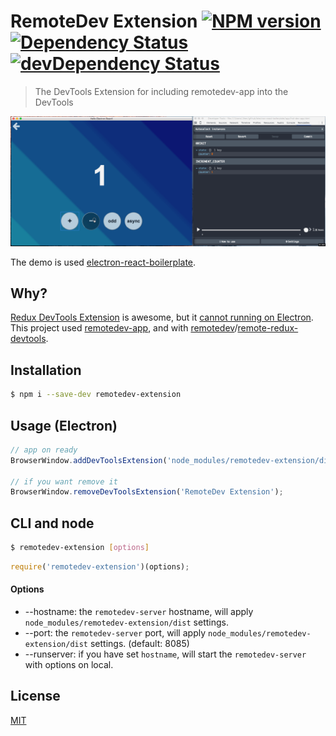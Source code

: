 # RemoteDev Extension [![NPM version](http://img.shields.io/npm/v/remotedev-extension.svg?style=flat)](https://www.npmjs.com/package/remotedev-extension) [![Dependency Status](https://david-dm.org/jhen0409/remotedev-extension.svg)](https://david-dm.org/jhen0409/remotedev-extension) [![devDependency Status](https://david-dm.org/jhen0409/remotedev-extension/dev-status.svg)](https://david-dm.org/jhen0409/remotedev-extension#info=devDependencies)

> The DevTools Extension for including remotedev-app into the DevTools

![Demo](demo.gif)

The demo is used [electron-react-boilerplate](https://github.com/chentsulin/electron-react-boilerplate).

## Why?

[Redux DevTools Extension](https://github.com/zalmoxisus/redux-devtools-extension) is awesome, but it [cannot running on Electron](https://github.com/zalmoxisus/redux-devtools-extension/issues/13). This project used [remotedev-app](https://github.com/zalmoxisus/remotedev-app), and with [remotedev](https://github.com/zalmoxisus/remotedev)/[remote-redux-devtools](https://github.com/zalmoxisus/remote-redux-devtools).

## Installation

```bash
$ npm i --save-dev remotedev-extension
```

## Usage (Electron)

```js
// app on ready
BrowserWindow.addDevToolsExtension('node_modules/remotedev-extension/dist');

// if you want remove it
BrowserWindow.removeDevToolsExtension('RemoteDev Extension');
```

## CLI and node

```bash
$ remotedev-extension [options]
```

```js
require('remotedev-extension')(options);
```

#### Options

* --hostname: the `remotedev-server` hostname, will apply `node_modules/remotedev-extension/dist` settings.
* --port: the `remotedev-server` port, will apply `node_modules/remotedev-extension/dist` settings. (default: 8085)
* --runserver: if you have set `hostname`, will start the `remotedev-server` with options on local.

## License

[MIT](LICENSE)
